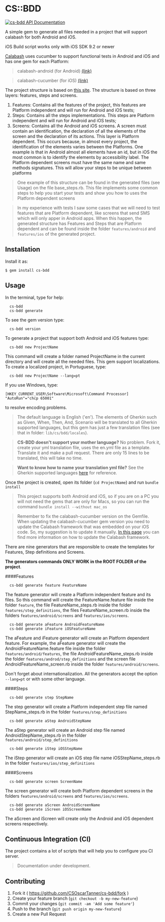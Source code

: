 # CS::BDD
[![cs-bdd API Documentation](https://www.omniref.com/ruby/gems/cs-bdd.png)](https://www.omniref.com/ruby/gems/cs-bdd)

A simple gem to generate all files needed in a project that will support calabash for both Android and iOS.

iOS Build script works only with iOS SDK 9.2 or newer

[Calabash](http://calaba.sh/) uses cucumber to support functional tests in Android and iOS and has one gem for each Platform:

  > calabash-android (for Android) [(link)](https://github.com/calabash/calabash-android)
  
  > calabash-cucumber (for iOS) [(link)](https://github.com/calabash/calabash-ios)

The project structure is based on [this site](http://rubygemtsl.com/2014/01/06/designing-maintainable-calabash-tests-using-screen-objects-2). The structure is based on three layers: features, steps and screens.

  1. Features: Contains all the features of the project, this features are Platform independent and will run for Android and iOS tests;
  2. Steps: Contains all the steps implementations. This steps are Platform independent and will run for Android and iOS tests;
  3. Screens: Contains all the Android and iOS screens. A screen must contain an identification, the declaration of all the elements of the screen and the declaration of its actions. This layer is Platform dependent. This occurs because, in almost every project, the identification of the elements varies between the Platforms. One example is that in Android almost all elements have an id, but in iOS the most common is to identify the elements by accessibility label. The Platform dependent screens must have the same name and same methods signatures. This will allow your steps to be unique between platforms

  > One example of this structure can be found in the generated files (see Usage) on the file base_steps.rb. This file implements some common steps to help you start your tests and show you how to uses the Platform dependent screens
  
  > In my experience with tests I saw some cases that we will need to test features that are Platform dependent, like screens that send SMS which will only apper in Android apps. When this happen, the generated structure has Features and Steps that are Platform dependent and can be found inside the folder `features/android` and `features/ios` of the generated project.

## Installation

Install it as:

    $ gem install cs-bdd

## Usage

In the terminal, type for help:

```
  cs-bdd
  cs-bdd generate
```

To see the gem version type:

```
  cs-bdd version
```

To generate a project that support both Android and iOS features type:

```
  cs-bdd new ProjectName
```

This command will create a folder named ProjectName in the current directory and will create all the needed files. This gem support localizations. To create a localized project, in Portuguese, type:

```
  cs-bdd new ProjectName --lang=pt
```

If you use Windows, type:

```
[HKEY_CURRENT_USER\Software\Microsoft\Command Processor] "AutoRun"="chcp 65001"
```

to resolve encoding problems.

  > The default language is English ('en'). The elements of Gherkin such as Given, When, Then, And, Scenario will be translated to all Gherkin supported languages, but this gem has just a few translation files (see that in folder: `lib/cs/bdd/locales`). 
  
  > **CS-BDD doesn't support your mother language?** No problem. Fork it, create your yml translation file, uses the en.yml file as a template. Translate it and make a pull request. There are only 15 lines to be translated, this will take no time.
  
  > **Want to know how to name your translation yml file?** See the Gherkin supported languages [here](https://github.com/cucumber/gherkin/blob/master/lib/gherkin/i18n.json) for reference.

Once the project is created, open its folder (`cd ProjectName`) and run `bundle install`

  > This project supports both Android and iOS, so if you are on a PC you will not need the gems that are only for Macs, so you can run the command `bundle install --without mac_os`
  
  > Remember to fix the calabash-cucumber version on the Gemfile. When updating the calabash-cucumber gem version you need to update the Calabash framework that was embedded on your iOS code. So, my suggestion is to update it manually. [In this page](https://github.com/calabash/calabash-ios/wiki/B1-Updating-your-Calabash-iOS-version) you can find more information on how to update the Calabash framework.


There are nine generators that are responsible to create the templates for Features, Step definitions and Screens.

**The generators commands ONLY WORK in the ROOT FOLDER of the project**.

####Features

```
  cs-bdd generate feature FeatureName
```
The feature generator will create a Platform independent feature and its files. So this command will create the FeatureName.feature file inside the folder `feature`, the file FeatureName_steps.rb inside the folder `features/step_definitions`, the files FeatureName_screen.rb inside the folders `features/android/screens` and `features/ios/screens`.
  
  
```
  cs-bdd generate aFeature AndroidFeatureName
  cs-bdd generate iFeature iOSFeatureName
```
The aFeature and iFeature generator will create an Platform dependent feature. For example, the aFeature generator will create the AndroidFeatureName.feature file inside the folder `features/android/features`, the file AndroidFeatureName_steps.rb inside the folder `features/androd/step_definitions` and the screen file AndroidFeatureName_screen.rb inside the folder `features/android/screens`.


Don't forget about internationalization. All the generators accept the option `--lang=pt` or with some other language.

####Steps

```
  cs-bdd generate step StepName
```
The step generator will create a Platform independent step file named StepName_steps.rb in the folder `features/step_definitions`

  
```
  cs-bdd generate aStep AndroidStepName
```
The aStep generator will create an Android step file named AndroidStepName_steps.rb in the folder `features/android/step_definitions`


```
  cs-bdd generate iStep iOSStepName
```
The iStep generator will create an iOS step file name iOSStepName_steps.rb in the folder `features/ios/step_definitions`



####Screens

```
  cs-bdd generate screen ScreenName
```
The screen generator will create both Platform dependent screens in the folders `features/android/screens` and `features/ios/screens`.


```
  cs-bdd generate aScreen AndroidScreenName
  cs-bdd generate iScreen iOSScreenName
```
The aScreen and iScreen will create only the Android and iOS dependent screens respectively.

## Continuous Integration (CI)

The project contains a lot of scripts that will help you to configure you CI server.

> Documentation under development.

## Contributing

1. Fork it ( https://github.com/CSOscarTanner/cs-bdd/fork )
2. Create your feature branch (`git checkout -b my-new-feature`)
3. Commit your changes (`git commit -am 'Add some feature'`)
4. Push to the branch (`git push origin my-new-feature`)
5. Create a new Pull Request
